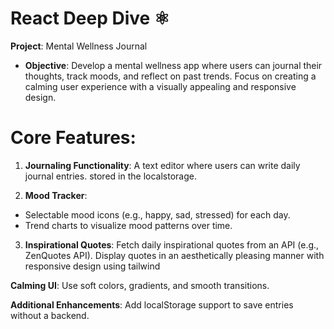 # React Deep Dive ⚛️
**Project**: Mental Wellness Journal

- **Objective**: Develop a mental wellness app where users can journal their thoughts, track moods, and reflect on past trends. Focus on creating a calming user experience with a visually appealing and responsive design.

# Core Features:

1. **Journaling Functionality**:
A text editor where users can write daily journal entries.
stored in the localstorage.


2. **Mood Tracker**:
- Selectable mood icons (e.g., happy, sad, stressed) for each day.
- Trend charts to visualize mood patterns over time.


3. **Inspirational Quotes**:
Fetch daily inspirational quotes from an API (e.g., ZenQuotes API).
Display quotes in an aesthetically pleasing manner with responsive design using tailwind


**Calming UI**:
Use soft colors, gradients, and smooth transitions.

**Additional Enhancements**:
Add localStorage support to save entries without a backend.

